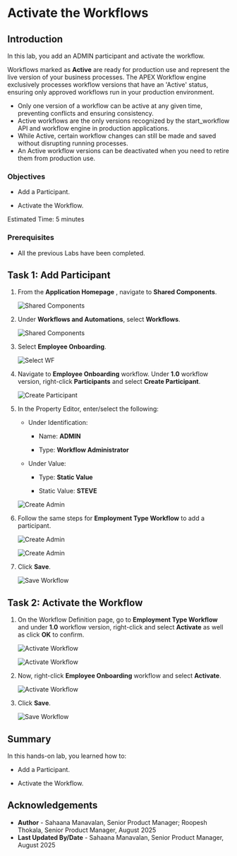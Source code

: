 # Activate the Workflows

## Introduction

In this lab, you add an ADMIN participant and activate the workflow.

Workflows marked as **Active** are ready for production use and represent the live version of your business processes. The APEX Workflow engine exclusively processes workflow versions that have an 'Active' status, ensuring only approved workflows run in your production environment.

- Only one version of a workflow can be active at any given time, preventing conflicts and ensuring consistency.
- Active workflows are the only versions recognized by the start_workflow API and workflow engine in production applications.
- While Active, certain workflow changes can still be made and saved without disrupting running processes.
- An Active workflow versions can be deactivated when you need to retire them from production use.

### Objectives

- Add a Participant.

- Activate the Workflow.

Estimated Time: 5 minutes

### Prerequisites

- All the previous Labs have been completed.

## Task 1: Add Participant

1. From the **Application Homepage** , navigate to **Shared Components**.

    ![Shared Components](./images/shared-compos.png " ")

2. Under **Workflows and Automations**, select **Workflows**.

    ![Shared Components](./images/wf.png " ")

3. Select **Employee Onboarding**.

    ![Select WF](./images/select-wf.png " ")

4. Navigate to **Employee Onboarding** workflow. Under **1.0** workflow version, right-click **Participants** and select **Create Participant**.

    ![Create Participant](./images/add-participant.png " ")

5. In the Property Editor, enter/select the following:

    - Under Identification:

        - Name: **ADMIN**

        - Type: **Workflow Administrator**

    - Under Value:

        - Type: **Static Value**

        - Static Value: **STEVE**

    ![Create Admin](./images/create-admin.png " ")

6. Follow the same steps for **Employment Type Workflow** to add a participant.

    ![Create Admin](./images/create-part.png " ")

    ![Create Admin](./images/create-part2.png  " ")

7. Click **Save**.

    ![Save Workflow](./images/save-page.png  " ")

## Task 2: Activate the Workflow

1. On the Workflow Definition page, go to **Employment Type Workflow** and under **1.0** workflow version, right-click and select **Activate** as well as click **OK** to confirm.

    ![Activate Workflow](./images/activate-type.png " ")

    ![Activate Workflow](./images/click-ok.png " ")

2. Now, right-click **Employee Onboarding** workflow and select **Activate**.

    ![Activate Workflow](./images/activate-emp.png " ")

3. Click **Save**.

    ![Save Workflow](./images/save-page.png  " ")

## Summary

In this hands-on lab, you learned how to:

- Add a Participant.

- Activate the Workflow.

## Acknowledgements

- **Author** - Sahaana Manavalan, Senior Product Manager; Roopesh Thokala, Senior Product Manager, August 2025
- **Last Updated By/Date** - Sahaana Manavalan, Senior Product Manager, August 2025
